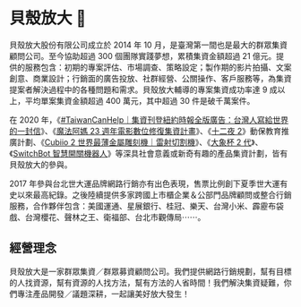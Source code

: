# 貝殼放大 🐚

貝殼放大股份有限公司成立於 2014 年 10 月，是臺灣第一間也是最大的群眾集資顧問公司。至今協助超過 300 個團隊實踐夢想，累積集資金額超過 21 億元。提供的服務包含：初期的專案評估、市場調查、策略設定；製作期的影片拍攝、文案創意、商業設計；行銷面的廣告投放、社群經營、公關操作、客戶服務等，為集資提案者解決過程中的各種問題和需求。貝殼放大輔導的專案集資成功率達 9 成以上，平均單案集資金額超過 400 萬元，其中超過 30 件是破千萬案件。

在 2020 年，《[#TaiwanCanHelp｜集資刊登紐約時報全版廣告：台灣人寫給世界的一封信](https://taiwancanhelp.us/)》、《[魔法阿媽 23 週年電影數位修復集資計畫](https://wabay.tw/projects/23anniversarycrowdfunding?locale=zh-TW)》、《[十二夜 2](https://www.backer-founder.com/projects/169)》動保教育推廣計劃、《[Cubiio 2 世界最薄金屬雕刻機｜雷射切割機](https://www.zeczec.com/projects/cubiio2)》、《[大象杯 2 代](https://www.zeczec.com/projects/elephantcuppa2)》、《[SwitchBot 智慧開關機器人](https://www.zeczec.com/projects/switchbot-button)》等深具社會意義或新奇有趣的產品集資計劃，皆有貝殼放大的參與。

2017 年參與台北世大運品牌網路行銷亦有出色表現，售票比例創下夏季世大運有史以來最高紀錄。之後陸續提供多家跨國上市櫃企業＆公部門品牌顧問或整合行銷服務，合作夥伴包含：美國運通、星展銀行、桂冠、樂天、台灣小米、霹靂布袋戲、台灣櫻花、聲林之王、衛福部、台北市觀傳局⋯⋯。

## 經營理念

貝殼放大是一家群眾集資／群眾募資顧問公司。我們提供網路行銷規劃，幫有目標的人找資源，幫有資源的人找方法，幫有方法的人省時間！我們解決集資疑難，你們專注產品開發／議題深耕，一起讓美好放大發生！
